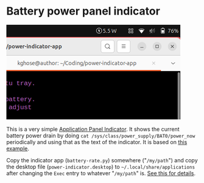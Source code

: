 # Battery power panel indicator 

![](screenshot.png)

This is a very simple [Application Panel Indicator][1]. It shows the current
battery power drain by doing `cat /sys/class/power_supply/BAT0/power_now`
periodically and using that as the text of the indicator. It is based on
[this example][2].

Copy the indicator app (`battery-rate.py`) somewhere ("`/my/path`") and copy the 
desktop file (`power-indicator.desktop`) to `~/.local/share/applications` after 
changing the `Exec` entry to whatever "`/my/path`" is. [See this for 
details][3].

[1]: https://wiki.ubuntu.com/DesktopExperienceTeam/ApplicationIndicators`
[2]: https://askubuntu.com/a/820858
[3]: https://unix.stackexchange.com/a/103222
